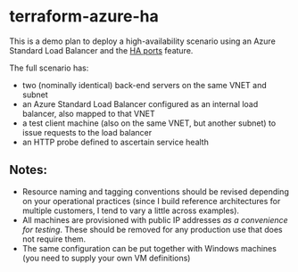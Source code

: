 # terraform-azure-ha

This is a demo plan to deploy a high-availability scenario using an Azure Standard Load Balancer and the [HA ports][haports] feature.

The full scenario has:

- two (nominally identical) back-end servers on the same VNET and subnet
- an Azure Standard Load Balancer configured as an internal load balancer, also mapped to that VNET
- a test client machine (also on the same VNET, but another subnet) to issue requests to the load balancer
- an HTTP probe defined to ascertain service health

## Notes:

* Resource naming and tagging conventions should be revised depending on your operational practices (since I build reference architectures for multiple customers, I tend to vary a little across examples).
* All machines are provisioned with public IP addresses _as a convenience for testing_. These should be removed for any production use that does not require them.
* The same configuration can be put together with Windows machines (you need to supply your own VM definitions)

[haports]: https://docs.microsoft.com/en-us/azure/load-balancer/load-balancer-ha-ports-overview